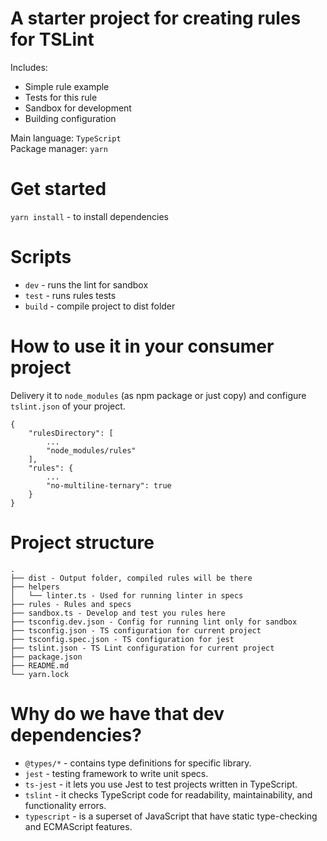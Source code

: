 # A starter project for creating rules for TSLint

Includes:
- Simple rule example
- Tests for this rule
- Sandbox for development
- Building configuration

Main language: `TypeScript` \
Package manager: `yarn`

# Get started

`yarn install` - to install dependencies

# Scripts

* `dev` - runs the lint for sandbox
* `test` - runs rules tests
* `build` - compile project to dist folder

# How to use it in your consumer project

Delivery it to `node_modules` (as npm package or just copy) and configure `tslint.json` of your project.
```
{
    "rulesDirectory": [
        ...
        "node_modules/rules"
    ],
    "rules": {
        ...
        "no-multiline-ternary": true
    }
}
```

# Project structure

```
.
├── dist - Output folder, compiled rules will be there
├── helpers
│   └── linter.ts - Used for running linter in specs
├── rules - Rules and specs
├── sandbox.ts - Develop and test you rules here
├── tsconfig.dev.json - Config for running lint only for sandbox
├── tsconfig.json - TS configuration for current project
├── tsconfig.spec.json - TS configuration for jest
├── tslint.json - TS Lint configuration for current project
├── package.json
├── README.md
└── yarn.lock
```   

# Why do we have that dev dependencies?

* `@types/*` - contains type definitions for specific library.
* `jest` - testing framework to write unit specs.
* `ts-jest` - it lets you use Jest to test projects written in TypeScript.
* `tslint` - it checks TypeScript code for readability, maintainability, and functionality errors.
* `typescript` - is a superset of JavaScript that have static type-checking and ECMAScript features.
